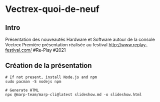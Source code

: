 # Vectrex-quoi-de-neuf
## Intro

Présentation des nouveautés Hardware et Software autour de la console Vectrex
Première présentation réalisée au festival http://www.replay-festival.com/ #Re-Play #2021

## Création de la présentation

``` Shell
# If not present, install Node.js and npm
sudo pacman -S nodejs npm

# Generate HTML
npx @marp-team/marp-cli@latest slideshow.md -o slideshow.html
```
